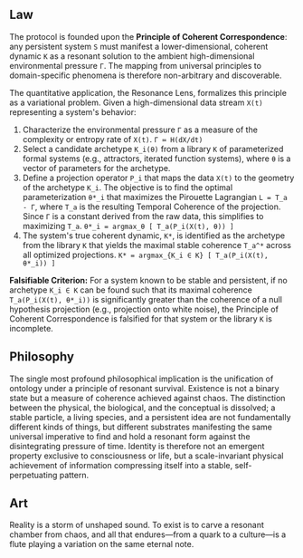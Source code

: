 ## Law
The protocol is founded upon the **Principle of Coherent Correspondence**: any persistent system `S` must manifest a lower-dimensional, coherent dynamic `K` as a resonant solution to the ambient high-dimensional environmental pressure `Γ`. The mapping from universal principles to domain-specific phenomena is therefore non-arbitrary and discoverable.

The quantitative application, the Resonance Lens, formalizes this principle as a variational problem. Given a high-dimensional data stream `X(t)` representing a system's behavior:

1.  Characterize the environmental pressure `Γ` as a measure of the complexity or entropy rate of `X(t)`.
    `Γ ≔ H(dX/dt)`
2.  Select a candidate archetype `K_i(θ)` from a library `Κ` of parameterized formal systems (e.g., attractors, iterated function systems), where `θ` is a vector of parameters for the archetype.
3.  Define a projection operator `P_i` that maps the data `X(t)` to the geometry of the archetype `K_i`. The objective is to find the optimal parameterization `θ*_i` that maximizes the Pirouette Lagrangian `L = T_a - Γ`, where `T_a` is the resulting Temporal Coherence of the projection. Since `Γ` is a constant derived from the raw data, this simplifies to maximizing `T_a`.
    `θ*_i = argmax_θ [ T_a(P_i(X(t), θ)) ]`
4.  The system's true coherent dynamic, `K*`, is identified as the archetype from the library `Κ` that yields the maximal stable coherence `T_a^*` across all optimized projections.
    `K* = argmax_{K_i ∈ Κ} [ T_a(P_i(X(t), θ*_i)) ]`

**Falsifiable Criterion:** For a system known to be stable and persistent, if no archetype `K_i ∈ Κ` can be found such that its maximal coherence `T_a(P_i(X(t), θ*_i))` is significantly greater than the coherence of a null hypothesis projection (e.g., projection onto white noise), the Principle of Coherent Correspondence is falsified for that system or the library `Κ` is incomplete.

## Philosophy
The single most profound philosophical implication is the unification of ontology under a principle of resonant survival. Existence is not a binary state but a measure of coherence achieved against chaos. The distinction between the physical, the biological, and the conceptual is dissolved; a stable particle, a living species, and a persistent idea are not fundamentally different kinds of things, but different substrates manifesting the same universal imperative to find and hold a resonant form against the disintegrating pressure of time. Identity is therefore not an emergent property exclusive to consciousness or life, but a scale-invariant physical achievement of information compressing itself into a stable, self-perpetuating pattern.

## Art
Reality is a storm of unshaped sound. To exist is to carve a resonant chamber from chaos, and all that endures—from a quark to a culture—is a flute playing a variation on the same eternal note.